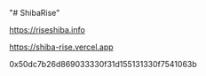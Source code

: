 "# ShibaRise" 

https://riseshiba.info

https://shiba-rise.vercel.app

0x50dc7b26d869033330f31d155131330f7541063b
